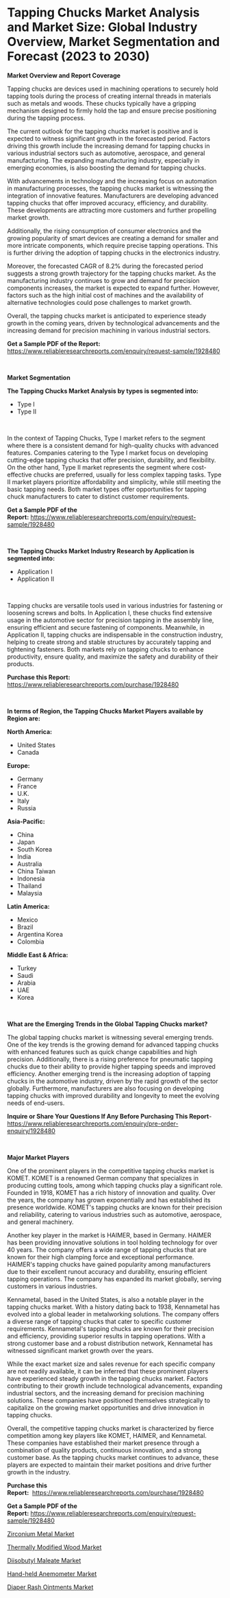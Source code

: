 <p><h1>Tapping Chucks Market Analysis and Market Size: Global Industry Overview, Market Segmentation and Forecast (2023 to 2030)</h1></p><p><strong>Market Overview and Report Coverage</strong></p>
<p><p>Tapping chucks are devices used in machining operations to securely hold tapping tools during the process of creating internal threads in materials such as metals and woods. These chucks typically have a gripping mechanism designed to firmly hold the tap and ensure precise positioning during the tapping process.</p><p>The current outlook for the tapping chucks market is positive and is expected to witness significant growth in the forecasted period. Factors driving this growth include the increasing demand for tapping chucks in various industrial sectors such as automotive, aerospace, and general manufacturing. The expanding manufacturing industry, especially in emerging economies, is also boosting the demand for tapping chucks.</p><p>With advancements in technology and the increasing focus on automation in manufacturing processes, the tapping chucks market is witnessing the integration of innovative features. Manufacturers are developing advanced tapping chucks that offer improved accuracy, efficiency, and durability. These developments are attracting more customers and further propelling market growth.</p><p>Additionally, the rising consumption of consumer electronics and the growing popularity of smart devices are creating a demand for smaller and more intricate components, which require precise tapping operations. This is further driving the adoption of tapping chucks in the electronics industry.</p><p>Moreover, the forecasted CAGR of 8.2% during the forecasted period suggests a strong growth trajectory for the tapping chucks market. As the manufacturing industry continues to grow and demand for precision components increases, the market is expected to expand further. However, factors such as the high initial cost of machines and the availability of alternative technologies could pose challenges to market growth.</p><p>Overall, the tapping chucks market is anticipated to experience steady growth in the coming years, driven by technological advancements and the increasing demand for precision machining in various industrial sectors.</p></p>
<p><strong>Get a Sample PDF of the Report:</strong> <a href="https://www.reliableresearchreports.com/enquiry/request-sample/1928480">https://www.reliableresearchreports.com/enquiry/request-sample/1928480</a></p>
<p>&nbsp;</p>
<p><strong>Market Segmentation</strong></p>
<p><strong>The Tapping Chucks Market Analysis by types is segmented into:</strong></p>
<p><ul><li>Type I</li><li>Type II</li></ul></p>
<p>&nbsp;</p>
<p><p>In the context of Tapping Chucks, Type I market refers to the segment where there is a consistent demand for high-quality chucks with advanced features. Companies catering to the Type I market focus on developing cutting-edge tapping chucks that offer precision, durability, and flexibility. On the other hand, Type II market represents the segment where cost-effective chucks are preferred, usually for less complex tapping tasks. Type II market players prioritize affordability and simplicity, while still meeting the basic tapping needs. Both market types offer opportunities for tapping chuck manufacturers to cater to distinct customer requirements.</p></p>
<p><strong>Get a Sample PDF of the Report:</strong>&nbsp;<a href="https://www.reliableresearchreports.com/enquiry/request-sample/1928480">https://www.reliableresearchreports.com/enquiry/request-sample/1928480</a></p>
<p>&nbsp;</p>
<p><strong>The Tapping Chucks Market Industry Research by Application is segmented into:</strong></p>
<p><ul><li>Application I</li><li>Application II</li></ul></p>
<p>&nbsp;</p>
<p><p>Tapping chucks are versatile tools used in various industries for fastening or loosening screws and bolts. In Application I, these chucks find extensive usage in the automotive sector for precision tapping in the assembly line, ensuring efficient and secure fastening of components. Meanwhile, in Application II, tapping chucks are indispensable in the construction industry, helping to create strong and stable structures by accurately tapping and tightening fasteners. Both markets rely on tapping chucks to enhance productivity, ensure quality, and maximize the safety and durability of their products.</p></p>
<p><strong>Purchase this Report:</strong>&nbsp; <a href="https://www.reliableresearchreports.com/purchase/1928480">https://www.reliableresearchreports.com/purchase/1928480</a></p>
<p>&nbsp;</p>
<p><strong>In terms of Region, the Tapping Chucks Market Players available by Region are:</strong></p>
<p>
    <p> <strong> North America: </strong>
        <ul>
            <li>United States</li>
            <li>Canada</li>
        </ul>
        </p> 
    <p> <strong> Europe: </strong>
        <ul>
            <li>Germany</li>
            <li>France</li>
            <li>U.K.</li>
            <li>Italy</li>
            <li>Russia</li>
        </ul>
        </p> 
    <p> <strong> Asia-Pacific: </strong>
        <ul>
            <li>China</li>
            <li>Japan</li>
            <li>South Korea</li>
            <li>India</li>
            <li>Australia</li>
            <li>China Taiwan</li>
            <li>Indonesia</li>
            <li>Thailand</li>
            <li>Malaysia</li>
        </ul>
        </p> 
    <p> <strong> Latin America: </strong>
        <ul>
            <li>Mexico</li>
            <li>Brazil</li>
            <li>Argentina Korea</li>
            <li>Colombia</li>
        </ul>
        </p> 
    <p> <strong> Middle East & Africa: </strong>
        <ul>
            <li>Turkey</li>
            <li>Saudi</li>
            <li>Arabia</li>
            <li>UAE</li>
            <li>Korea</li>
        </ul>
    </p>
    </p>
<p>&nbsp;</p>
<p><strong>What are the Emerging Trends in the Global Tapping Chucks market?</strong></p>
<p><p>The global tapping chucks market is witnessing several emerging trends. One of the key trends is the growing demand for advanced tapping chucks with enhanced features such as quick change capabilities and high precision. Additionally, there is a rising preference for pneumatic tapping chucks due to their ability to provide higher tapping speeds and improved efficiency. Another emerging trend is the increasing adoption of tapping chucks in the automotive industry, driven by the rapid growth of the sector globally. Furthermore, manufacturers are also focusing on developing tapping chucks with improved durability and longevity to meet the evolving needs of end-users.</p></p>
<p><strong>Inquire or Share Your Questions If Any Before Purchasing This Report</strong>- <a href="https://www.reliableresearchreports.com/enquiry/pre-order-enquiry/1928480">https://www.reliableresearchreports.com/enquiry/pre-order-enquiry/1928480</a></p>
<p>&nbsp;</p>
<p><strong>Major Market Players</strong></p>
<p><p>One of the prominent players in the competitive tapping chucks market is KOMET. KOMET is a renowned German company that specializes in producing cutting tools, among which tapping chucks play a significant role. Founded in 1918, KOMET has a rich history of innovation and quality. Over the years, the company has grown exponentially and has established its presence worldwide. KOMET's tapping chucks are known for their precision and reliability, catering to various industries such as automotive, aerospace, and general machinery.</p><p>Another key player in the market is HAIMER, based in Germany. HAIMER has been providing innovative solutions in tool holding technology for over 40 years. The company offers a wide range of tapping chucks that are known for their high clamping force and exceptional performance. HAIMER's tapping chucks have gained popularity among manufacturers due to their excellent runout accuracy and durability, ensuring efficient tapping operations. The company has expanded its market globally, serving customers in various industries.</p><p>Kennametal, based in the United States, is also a notable player in the tapping chucks market. With a history dating back to 1938, Kennametal has evolved into a global leader in metalworking solutions. The company offers a diverse range of tapping chucks that cater to specific customer requirements. Kennametal's tapping chucks are known for their precision and efficiency, providing superior results in tapping operations. With a strong customer base and a robust distribution network, Kennametal has witnessed significant market growth over the years.</p><p>While the exact market size and sales revenue for each specific company are not readily available, it can be inferred that these prominent players have experienced steady growth in the tapping chucks market. Factors contributing to their growth include technological advancements, expanding industrial sectors, and the increasing demand for precision machining solutions. These companies have positioned themselves strategically to capitalize on the growing market opportunities and drive innovation in tapping chucks.</p><p>Overall, the competitive tapping chucks market is characterized by fierce competition among key players like KOMET, HAIMER, and Kennametal. These companies have established their market presence through a combination of quality products, continuous innovation, and a strong customer base. As the tapping chucks market continues to advance, these players are expected to maintain their market positions and drive further growth in the industry.</p></p>
<p><strong>Purchase this Report:</strong>&nbsp;&nbsp;<a href="https://www.reliableresearchreports.com/purchase/1928480">https://www.reliableresearchreports.com/purchase/1928480</a></p>
<p></p>
<p><strong>Get a Sample PDF of the Report:</strong>&nbsp;<a href="https://www.reliableresearchreports.com/enquiry/request-sample/1928480">https://www.reliableresearchreports.com/enquiry/request-sample/1928480</a></p>
<p><p><a href="https://medium.com/@orlohagenes/zirconium-metal-market-trends-forecast-and-competitive-analysis-to-2030-82bc98923dbd">Zirconium Metal Market</a></p><p><a href="https://medium.com/@candiceveum/thermally-modified-wood-market-outlook-industry-overview-and-forecast-2023-to-2030-07202751c644">Thermally Modified Wood Market</a></p><p><a href="https://github.com/provorikovar/Market-Research-Report-List-1/blob/main/diisobutyl-maleate-market.md">Diisobutyl Maleate Market</a></p><p><a href="https://github.com/aliciawhite5576/Market-Research-Report-List-1/blob/main/hand-held-anemometer-market.md">Hand-held Anemometer Market</a></p><p><a href="https://www.linkedin.com/pulse/diaper-rash-ointments-market-research-report-provides-thorough-dv2le/">Diaper Rash Ointments Market</a></p></p>